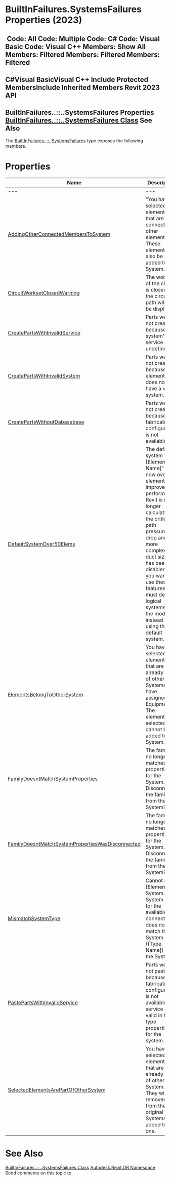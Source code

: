 # BuiltInFailures.SystemsFailures Properties (2023)

﻿
 Code: All Code: Multiple Code: C# Code: Visual Basic Code: Visual C++  Members: Show All Members: Filtered Members: Filtered Members: Filtered   
---  
C#Visual BasicVisual C++
Include Protected MembersInclude Inherited Members
Revit 2023 API  
---  
BuiltInFailures..::..SystemsFailures Properties  
[BuiltInFailures..::..SystemsFailures Class](b67f74b9-4336-74df-edd9-04f5d08be033.md "BuiltInFailures.SystemsFailures Class") See Also  
---  
The [BuiltInFailures..::..SystemsFailures](b67f74b9-4336-74df-edd9-04f5d08be033.md "BuiltInFailures.SystemsFailures Class") type exposes the following members.
# Properties
| Name | Description |
| --- | --- |
| --- | --- | --- |
| [AddingOtherConnectedMembersToSystem](133f856d-40c2-69f3-85c3-09e76d765ce4.md "AddingOtherConnectedMembersToSystem Property") | "You have selected elements that are connected to other elements. These elements will also be added to the System." |
| [CircuitWorksetClosedWarning](76cb7994-3b2c-7165-e55b-f68f7f251466.md "CircuitWorksetClosedWarning Property") | The workset of the circuit is closed so the circuit path will not be displayed. |
| [CreatePartsWithInvalidService](25f4466d-4d97-7e2c-b18e-ac36a68c13db.md "CreatePartsWithInvalidService Property") | Parts were not created because a system's service is undefined. |
| [CreatePartsWithInvalidSystem](47a9fb33-6f6e-48e6-7669-cc55eccf50b0.md "CreatePartsWithInvalidSystem Property") | Parts were not created because the element does not have a valid system. |
| [CreatePartsWithoutDabasebase](958dfb81-31ae-31a9-44f2-1677d208b9cf.md "CreatePartsWithoutDabasebase Property") | Parts were not created because fabrication configuration is not available. |
| [DefaultSystemOver50Elems](2b86cc00-8b73-8051-3b8b-fb42e038cf9b.md "DefaultSystemOver50Elems Property") | The default system "[Element Name]" is now over 50 elements. To improve performance, Revit is no longer calculating the critical path pressure drop and the more complex duct sizing has been disabled. If you want to use these features, you must define logical systems in the model instead of using the default system. |
| [ElementsBelongToOtherSystem](fb984692-75d6-cbc8-713f-045ea659e6cf.md "ElementsBelongToOtherSystem Property") | You have selected elements that are already part of other Systems that have assigned Equipment. The elements you selected cannot be added to this System. |
| [FamilyDoesntMatchSystemProperties](9a174eba-9752-2a68-bf3e-f7aa312e985f.md "FamilyDoesntMatchSystemProperties Property") | The family no longer matches the properties for the System. Disconnect the family from the System? |
| [FamilyDoesntMatchSystemPropertiesWasDisconnected](c9a522bf-4c30-2c2d-e9fb-5d4acd612883.md "FamilyDoesntMatchSystemPropertiesWasDisconnected Property") | The family no longer matches the properties for the System. Disconnect the family from the System? |
| [MismatchSystemType](0ae47e5c-e3d7-8b55-ea21-7c68f9e6042b.md "MismatchSystemType Property") | Cannot add [Element] to System. The System Type for the available connector does not match the System Type ([Type Name]) for the System. |
| [PastePartsWithInvalidService](4a702bcd-4082-2064-bf72-a81aae4e2f5a.md "PastePartsWithInvalidService Property") | Parts were not pasted because fabrication configuration is not available or service is not valid in the type properties for the system. |
| [SelectedElementsArePartOfOtherSystem](21a51967-222d-a20b-195a-ccc25b0d2c8a.md "SelectedElementsArePartOfOtherSystem Property") | You have selected elements that are already part of other System. They will be removed from the original Systems and added to this one. |

# See Also
[BuiltInFailures..::..SystemsFailures Class](b67f74b9-4336-74df-edd9-04f5d08be033.md "BuiltInFailures.SystemsFailures Class")
[Autodesk.Revit.DB Namespace](87546ba7-461b-c646-cbb1-2cb8f5bff8b2.md "Autodesk.Revit.DB Namespace")
Send comments on this topic to 